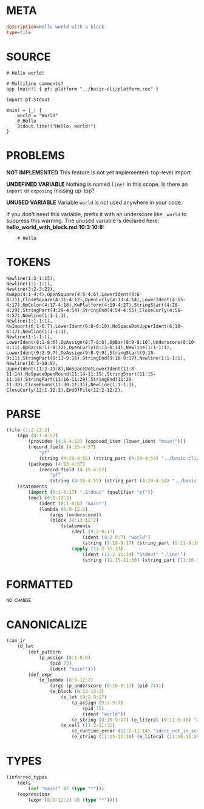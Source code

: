 # META
~~~ini
description=Hello world with a block
type=file
~~~
# SOURCE
~~~roc
# Hello world!

# Multiline comments?
app [main!] { pf: platform "../basic-cli/platform.roc" }

import pf.Stdout

main! = |_| {
	world = "World"
	# Hello
	Stdout.line!("Hello, world!")
}
~~~
# PROBLEMS
**NOT IMPLEMENTED**
This feature is not yet implemented: top-level import

**UNDEFINED VARIABLE**
Nothing is named `line!` in this scope.
Is there an `import` or `exposing` missing up-top?

**UNUSED VARIABLE**
Variable ``world`` is not used anywhere in your code.

If you don't need this variable, prefix it with an underscore like `_world` to suppress this warning.
The unused variable is declared here:
**hello_world_with_block.md:10:3:10:8:**
```roc
	# Hello
```


# TOKENS
~~~zig
Newline(1:2-1:15),
Newline(1:1-1:1),
Newline(3:2-3:22),
KwApp(4:1-4:4),OpenSquare(4:5-4:6),LowerIdent(4:6-4:11),CloseSquare(4:11-4:12),OpenCurly(4:13-4:14),LowerIdent(4:15-4:17),OpColon(4:17-4:18),KwPlatform(4:19-4:27),StringStart(4:28-4:29),StringPart(4:29-4:54),StringEnd(4:54-4:55),CloseCurly(4:56-4:57),Newline(1:1-1:1),
Newline(1:1-1:1),
KwImport(6:1-6:7),LowerIdent(6:8-6:10),NoSpaceDotUpperIdent(6:10-6:17),Newline(1:1-1:1),
Newline(1:1-1:1),
LowerIdent(8:1-8:6),OpAssign(8:7-8:8),OpBar(8:9-8:10),Underscore(8:10-8:11),OpBar(8:11-8:12),OpenCurly(8:13-8:14),Newline(1:1-1:1),
LowerIdent(9:2-9:7),OpAssign(9:8-9:9),StringStart(9:10-9:11),StringPart(9:11-9:16),StringEnd(9:16-9:17),Newline(1:1-1:1),
Newline(10:3-10:9),
UpperIdent(11:2-11:8),NoSpaceDotLowerIdent(11:8-11:14),NoSpaceOpenRound(11:14-11:15),StringStart(11:15-11:16),StringPart(11:16-11:29),StringEnd(11:29-11:30),CloseRound(11:30-11:31),Newline(1:1-1:1),
CloseCurly(12:1-12:2),EndOfFile(12:2-12:2),
~~~
# PARSE
~~~clojure
(file (1:2-12:2)
	(app (4:1-4:57)
		(provides (4:6-4:12) (exposed_item (lower_ident "main!")))
		(record_field (4:15-4:57)
			"pf"
			(string (4:28-4:55) (string_part (4:29-4:54) "../basic-cli/platform.roc")))
		(packages (4:13-4:57)
			(record_field (4:15-4:57)
				"pf"
				(string (4:28-4:55) (string_part (4:29-4:54) "../basic-cli/platform.roc")))))
	(statements
		(import (6:1-6:17) ".Stdout" (qualifier "pf"))
		(decl (8:1-12:2)
			(ident (8:1-8:6) "main!")
			(lambda (8:9-12:2)
				(args (underscore))
				(block (8:13-12:2)
					(statements
						(decl (9:2-9:17)
							(ident (9:2-9:7) "world")
							(string (9:10-9:17) (string_part (9:11-9:16) "World")))
						(apply (11:2-11:31)
							(ident (11:2-11:14) "Stdout" ".line!")
							(string (11:15-11:30) (string_part (11:16-11:29) "Hello, world!")))))))))
~~~
# FORMATTED
~~~roc
NO CHANGE
~~~
# CANONICALIZE
~~~clojure
(can_ir
	(d_let
		(def_pattern
			(p_assign (8:1-8:6)
				(pid 73)
				(ident "main!")))
		(def_expr
			(e_lambda (8:9-12:2)
				(args (p_underscore (8:10-8:11) (pid 74)))
				(e_block (8:13-12:2)
					(s_let (9:2-9:17)
						(p_assign (9:2-9:7)
							(pid 75)
							(ident "world"))
						(e_string (9:10-9:17) (e_literal (9:11-9:16) "World")))
					(e_call (11:2-11:31)
						(e_runtime_error (11:2-11:14) "ident_not_in_scope")
						(e_string (11:15-11:30) (e_literal (11:16-11:29) "Hello, world!"))))))))
~~~
# TYPES
~~~clojure
(inferred_types
	(defs
		(def "main!" 87 (type "*")))
	(expressions
		(expr (8:9-12:2) 86 (type "*"))))
~~~